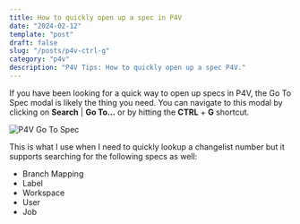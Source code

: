 ```yaml
---
title: How to quickly open up a spec in P4V 
date: "2024-02-12"
template: "post"
draft: false
slug: "/posts/p4v-ctrl-g"
category: "p4v"
description: "P4V Tips: How to quickly open up a spec P4V."
---
```

If you have been looking for a quick way to open up specs in P4V, the Go To Spec modal
is likely the thing you need.  You can navigate to this modal by clicking on **Search** | **Go To...** or by hitting the **CTRL** + **G** shortcut.

![P4V Go To Spec](/media/p4v-goto-spec.png)

This is what I use when I need to quickly lookup a changelist number but it supports searching for the following specs as well:
* Branch Mapping
* Label
* Workspace
* User
* Job
